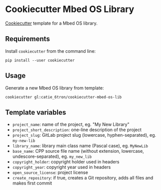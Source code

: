 # Cookiecutter Mbed OS Library
[Cookiecutter](https://github.com/audreyr/cookiecutter) template for a Mbed OS
library.

## Requirements
Install `cookiecutter` from the command line:

```shell
pip install --user cookiecutter
```

## Usage
Generate a new Mbed OS library from template:

```shell
cookiecutter gl:catie_6tron/cookiecutter-mbed-os-lib
```

## Template variables
- `project_name`: name of the project, eg. "My New Library"
- `project_short_description`: one-line description of the project
- `project_slug`: GitLab project slug (lowercase, hyphen-separated), eg. `my-new-lib`
- `library_name`: library main class name (Pascal case), eg. `MyNewLib`
- `base_name`: CPP source file name (without extension, lowercase, undescore-separated),
  eg. `my_new_lib`
- `copyright_holder`: copyright holder used in headers
- `copyright_year`: copyright year used in headers
- `open_source_license`: project license
- `create_repository`: if true, creates a Git repository, adds all files and makes first
  commit
